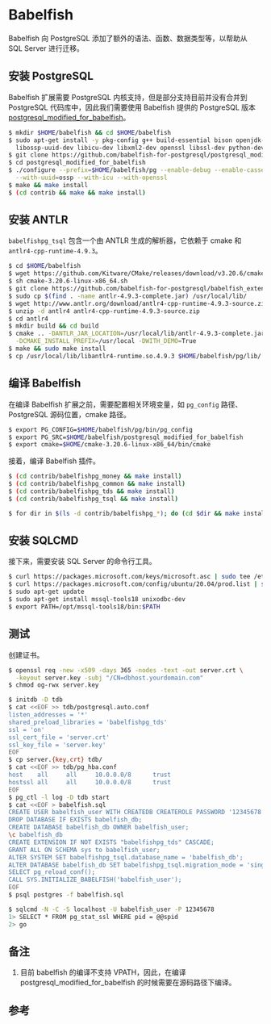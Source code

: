 # Babelfish

Babelfish 向 PostgreSQL 添加了额外的语法、函数、数据类型等，以帮助从 SQL Server 进行迁移。

## 安装 PostgreSQL

Babelfish 扩展需要 PostgreSQL 内核支持，但是部分支持目前并没有合并到 PostgreSQL 代码库中，因此我们需要使用 Babelfish 提供的 PostgreSQL 版本 [postgresql_modified_for_babelfish][]。

```bash
$ mkdir $HOME/babelfish && cd $HOME/babelfish
$ sudo apt-get install -y pkg-config g++ build-essential bison openjdk-8-jre uuid-dev \
  libossp-uuid-dev libicu-dev libxml2-dev openssl libssl-dev python-dev libreadline-dev
$ git clone https://github.com/babelfish-for-postgresql/postgresql_modified_for_babelfish.git
$ cd postgresql_modified_for_babelfish
$ ./configure --prefix=$HOME/babelfish/pg --enable-debug --enable-cassert --with-libxml \
  --with-uuid=ossp --with-icu --with-openssl
$ make && make install
$ (cd contrib && make && make install)
```

## 安装 ANTLR

`babelfishpg_tsql` 包含一个由 ANTLR 生成的解析器，它依赖于 cmake 和 `antlr4-cpp-runtime-4.9.3`。

```bash
$ cd $HOME/babelfish
$ wget https://github.com/Kitware/CMake/releases/download/v3.20.6/cmake-3.20.6-linux-x86_64.sh
$ sh cmake-3.20.6-linux-x86_64.sh
$ git clone https://github.com/babelfish-for-postgresql/babelfish_extensions.git
$ sudo cp $(find . -name antlr-4.9.3-complete.jar) /usr/local/lib/
$ wget http://www.antlr.org/download/antlr4-cpp-runtime-4.9.3-source.zip
$ unzip -d antlr4 antlr4-cpp-runtime-4.9.3-source.zip
$ cd antlr4
$ mkdir build && cd build
$ cmake .. -DANTLR_JAR_LOCATION=/usr/local/lib/antlr-4.9.3-complete.jar \
  -DCMAKE_INSTALL_PREFIX=/usr/local -DWITH_DEMO=True
$ make && sudo make install
$ cp /usr/local/lib/libantlr4-runtime.so.4.9.3 $HOME/babelfish/pg/lib/
```

## 编译 Babelfish

在编译 Babelfish 扩展之前，需要配置相关环境变量，如 `pg_config` 路径、PostgreSQL 源码位置，cmake 路径。

```bash
$ export PG_CONFIG=$HOME/babelfish/pg/bin/pg_config
$ export PG_SRC=$HOME/babelfish/postgresql_modified_for_babelfish
$ export cmake=$HOME/cmake-3.20.6-linux-x86_64/bin/cmake
```

接着，编译 Babelfish 插件。

```bash
$ (cd contrib/babelfishpg_money && make install)
$ (cd contrib/babelfishpg_common && make install)
$ (cd contrib/babelfishpg_tds && make install)
$ (cd contrib/babelfishpg_tsql && make install)

$ for dir in $(ls -d contrib/babelfishpg_*); do (cd $dir && make install) done
```

## 安装 SQLCMD

接下来，需要安装 SQL Server 的命令行工具。

```bash
$ curl https://packages.microsoft.com/keys/microsoft.asc | sudo tee /etc/apt/trusted.gpg.d/microsoft.asc
$ curl https://packages.microsoft.com/config/ubuntu/20.04/prod.list | sudo tee /etc/apt/sources.list.d/mssql-release.list
$ sudo apt-get update
$ sudo apt-get install mssql-tools18 unixodbc-dev
$ export PATH=/opt/mssql-tools18/bin:$PATH
```

## 测试

创建证书。

```bash
$ openssl req -new -x509 -days 365 -nodes -text -out server.crt \
  -keyout server.key -subj "/CN=dbhost.yourdomain.com"
$ chmod og-rwx server.key
```

```bash
$ initdb -D tdb
$ cat <<EOF >> tdb/postgresql.auto.conf
listen_addresses = '*'
shared_preload_libraries = 'babelfishpg_tds'
ssl = 'on'
ssl_cert_file = 'server.crt'
ssl_key_file = 'server.key'
EOF
$ cp server.{key,crt} tdb/
$ cat <<EOF >> tdb/pg_hba.conf
host	all		all		10.0.0.0/8		trust
hostssl	all		all		10.0.0.0/8		trust
EOF
$ pg_ctl -l log -D tdb start
$ cat <<EOF > babelfish.sql
CREATE USER babelfish_user WITH CREATEDB CREATEROLE PASSWORD '12345678' INHERIT;
DROP DATABASE IF EXISTS babelfish_db;
CREATE DATABASE babelfish_db OWNER babelfish_user;
\c babelfish_db
CREATE EXTENSION IF NOT EXISTS "babelfishpg_tds" CASCADE;
GRANT ALL ON SCHEMA sys to babelfish_user;
ALTER SYSTEM SET babelfishpg_tsql.database_name = 'babelfish_db';
ALTER DATABASE babelfish_db SET babelfishpg_tsql.migration_mode = 'single-db';
SELECT pg_reload_conf();
CALL SYS.INITIALIZE_BABELFISH('babelfish_user');
EOF
$ psql postgres -f babelfish.sql
```

```bash
$ sqlcmd -N -C -S localhost -U babelfish_user -P 12345678
1> SELECT * FROM pg_stat_ssl WHERE pid = @@spid
2> go
```

## 备注

1. 目前 babelfish 的编译不支持 VPATH，因此，在编译 postgresql_modified_for_babelfish 的时候需要在源码路径下编译。

## 参考

[1]: https://github.com/babelfish-for-postgresql
[2]: https://learn.microsoft.com/en-us/sql/linux/quickstart-install-connect-red-hat

[postgresql_modified_for_babelfish]: https://github.com/babelfish-for-postgresql/postgresql_modified_for_babelfish
